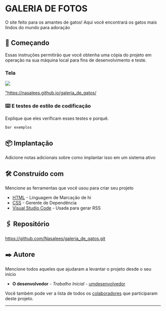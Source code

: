 # GALERIA DE FOTOS

O site feito para os amantes de gatos! Aqui você encontrará os gatos mais lindos do mundo para adoração 

## 🚀 Começando

Essas instruções permitirão que você obtenha uma cópia do projeto em operação na sua máquina local para fins de desenvolvimento e teste.

### Tela 
<img src="tela_1.jpg">


<a href="https://nasalees.github.io/galeria_de_gatos/">"https://nasalees.github.io/galeria_de_gatos/</a>
### ⌨️ E testes de estilo de codificação

Explique que eles verificam esses testes e porquê.

```
Dar exemplos
```

## 📦 Implantação

Adicione notas adicionais sobre como implantar isso em um sistema ativo

## 🛠️ Construído com

Mencione as ferramentas que você usou para criar seu projeto

* [HTML](https://www.w3schools.com/html/default.asp) - Linguagem de Marcação de hi
* [CSS](https://www.w3schools.com/css/default.asp) - Gerente de Dependência
* [Visual Studio Code](https://code.visualstudio.com/) - Usada para gerar RSS

## 🖇️ Repositório

https://github.com/Nasalees/galeria_de_gatos.git


## ✒️ Autore

Mencione todos aqueles que ajudaram a levantar o projeto desde o seu início

* **O desenvolvedor** - *Trabalho Inicial* - [umdesenvolvedor](https://github.com/Nasalees)


Você também pode ver a lista de todos os [colaboradores](https://github.com/usuario/projeto/colaboradores) que participaram deste projeto.

---
